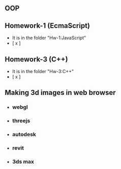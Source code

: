 ## OOP

## Homework-1 (EcmaScript)
- It is in the folder "Hw-1:JavaScript"
- [ x ]

## Homework-3 (C++)
- It is in the folder "Hw-3:C++"
- [ x ]





## Making 3d images in web browser
- ### webgl
- ### threejs
- ### autodesk
- ### revit
- ### 3ds max

